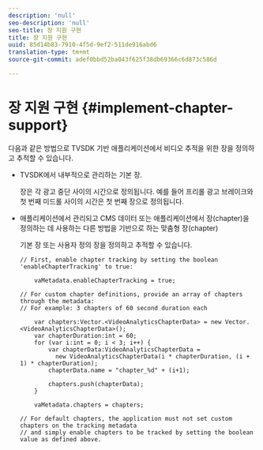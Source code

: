 ```yaml
---
description: 'null'
seo-description: 'null'
seo-title: 장 지원 구현
title: 장 지원 구현
uuid: 85d14b83-7910-4f5d-9ef2-511de916abd6
translation-type: tm+mt
source-git-commit: adef0bbd52ba043f625f38db69366c6d873c586d

---
```



# 장 지원 구현 {#implement-chapter-support}

다음과 같은 방법으로 TVSDK 기반 애플리케이션에서 비디오 추적을 위한 장을 정의하고 추적할 수 있습니다.

* TVSDK에서 내부적으로 관리하는 기본 장.

   장은 각 광고 중단 사이의 시간으로 정의됩니다. 예를 들어 프리롤 광고 브레이크와 첫 번째 미드롤 사이의 시간은 첫 번째 장으로 정의됩니다.
* 애플리케이션에서 관리되고 CMS 데이터 또는 애플리케이션에서 장(chapter)을 정의하는 데 사용하는 다른 방법을 기반으로 하는 맞춤형 장(chapter)

   기본 장 또는 사용자 정의 장을 정의하고 추적할 수 있습니다.

   ```
   // First, enable chapter tracking by setting the boolean 'enableChapterTracking' to true: 
   
       vaMetadata.enableChapterTracking = true; 
   
   // For custom chapter definitions, provide an array of chapters through the metadata:  
   // For example: 3 chapters of 60 second duration each 
   
       var chapters:Vector.<VideoAnalyticsChapterData> = new Vector.<VideoAnalyticsChapterData>(); 
       var chapterDuration:int = 60; 
       for (var i:int = 0; i < 3; i++) { 
           var chapterData:VideoAnalyticsChapterData =  
             new VideoAnalyticsChapterData(i * chapterDuration, (i + 1) * chapterDuration); 
           chapterData.name = "chapter_%d" + (i+1); 
   
           chapters.push(chapterData); 
       } 
   
       vaMetadata.chapters = chapters; 
   
   // For default chapters, the application must not set custom chapters on the tracking metadata  
   // and simply enable chapters to be tracked by setting the boolean value as defined above. 
   ```

